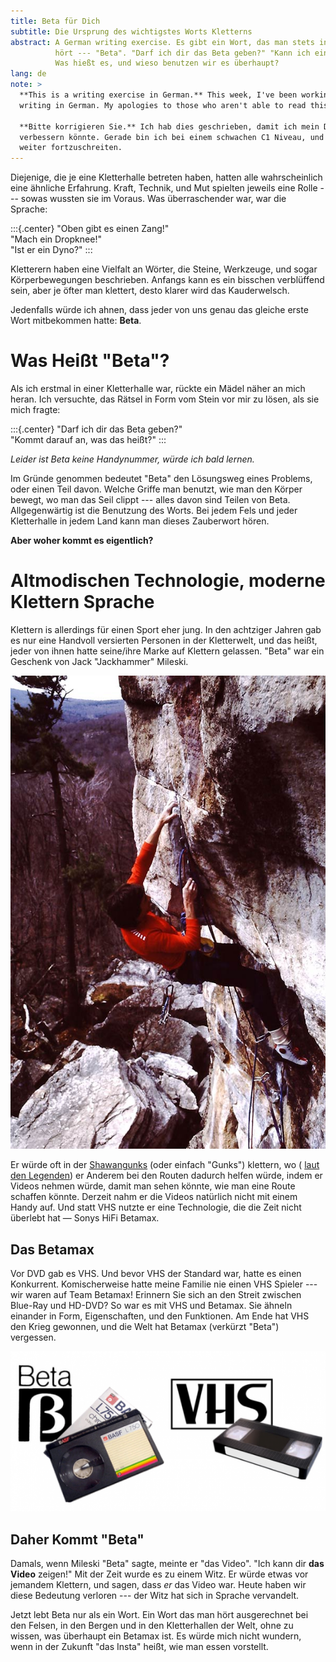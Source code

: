 ```yaml
---
title: Beta für Dich
subtitle: Die Ursprung des wichtigstes Worts Kletterns
abstract: A German writing exercise. Es gibt ein Wort, das man stets in der Kletterhalle
          hört --- "Beta". "Darf ich dir das Beta geben?" "Kann ich ein bisschen Beta bekommen?"
          Was hießt es, und wieso benutzen wir es überhaupt?
lang: de
note: >
  **This is a writing exercise in German.** This week, I've been working on my 
  writing in German. My apologies to those who aren't able to read this.\

  **Bitte korrigieren Sie.** Ich hab dies geschrieben, damit ich mein Deutsch
  verbessern könnte. Gerade bin ich bei einem schwachen C1 Niveau, und ich hoffe
  weiter fortzuschreiten.
---
```


Diejenige, die je eine Kletterhalle betreten haben, hatten alle wahrscheinlich 
eine ähnliche Erfahrung. Kraft, Technik, und Mut spielten jeweils eine Rolle
--- sowas wussten sie im Voraus. Was überraschender war, war die Sprache:

:::{.center}
"Oben gibt es einen Zang!"\
"Mach ein Dropknee!"\
"Ist er ein Dyno?"
:::

Kletterern haben eine Vielfalt an Wörter, die Steine, Werkzeuge, und sogar 
Körperbewegungen beschrieben. Anfangs kann es ein bisschen verblüffend sein, 
aber je öfter man klettert, desto klarer wird das Kauderwelsch.

Jedenfalls würde ich ahnen, dass jeder von uns genau das gleiche erste Wort 
mitbekommen hatte: **Beta**.

Was Heißt "Beta"?
=================

Als ich erstmal in einer Kletterhalle war, rückte ein Mädel näher an
mich heran. Ich versuchte, das Rätsel in Form vom Stein vor mir zu lösen,
als sie mich fragte:

:::{.center}
"Darf ich dir das Beta geben?"\
"Kommt darauf an, was das heißt?"
:::

*Leider ist Beta keine Handynummer, würde ich bald lernen.*

Im Gründe genommen bedeutet "Beta" den Lösungsweg eines Problems, oder einen 
Teil davon. Welche Griffe man benutzt, wie man den Körper bewegt, wo man das 
Seil clippt --- alles davon sind Teilen von Beta. Allgegenwärtig ist die 
Benutzung des Worts. Bei jedem Fels und jeder Kletterhalle in jedem Land kann 
man dieses Zauberwort hören.

**Aber woher kommt es eigentlich?**

Altmodischen Technologie, moderne Klettern Sprache
==================================================

Klettern is allerdings für einen Sport eher jung. In den achtziger Jahren gab 
es nur eine Handvoll versierten Personen in der Kletterwelt, und das heißt, 
jeder von ihnen hatte seine/ihre Marke auf Klettern gelassen. "Beta" war ein 
Geschenk von Jack "Jackhammer" Mileski.

![Jack Mileski klettert Clairvoyance. Foto von Dick Williams](/images/posts/beta/mileski.jpg)

Er würde oft in der
[Shawangunks](https://www.mountainproject.com/area/105798167/the-gunks)
(oder einfach "Gunks") klettern, wo ( [laut den
Legenden](https://web.archive.org/web/20090422010437/http://www.tradgirl.com/climbing_faq/other.htm))
er Anderem bei den Routen dadurch helfen würde, indem er Videos nehmen würde,
damit man sehen könnte, wie man eine Route schaffen könnte.  Derzeit nahm
er die Videos natürlich nicht mit einem Handy auf. Und statt VHS nutzte er
eine Technologie, die die Zeit nicht überlebt hat — Sonys HiFi Betamax.

Das Betamax
-----------
Vor DVD gab es VHS. Und bevor VHS der Standard war, hatte es einen Konkurrent.
Komischerweise hatte meine Familie nie einen VHS Spieler --- wir waren auf
Team Betamax! Erinnern Sie sich an den Streit zwischen Blue-Ray und HD-DVD? So
war es mit VHS und Betamax. Sie ähneln einander in Form, Eigenschaften,
und den Funktionen. Am Ende hat VHS den Krieg gewonnen, und die Welt hat
Betamax (verkürzt "Beta") vergessen.

![Einmal war "Betamax" der Mitbewerber vom VHS.](/images/posts/beta/beta.png)

Daher Kommt "Beta"
-------------------
Damals, wenn Mileski "Beta" sagte, meinte er "das Video". "Ich kann dir **das
Video** zeigen!" Mit der Zeit wurde es zu einem Witz. Er würde etwas vor jemandem
Klettern, und sagen, dass *er* das Video war. Heute haben wir diese Bedeutung
verloren --- der Witz hat sich in Sprache vervandelt.

Jetzt lebt Beta nur als ein Wort. Ein Wort das man hört ausgerechnet bei
den Felsen, in den Bergen und in den Kletterhallen der Welt, ohne zu wissen,
was überhaupt ein Betamax ist. Es würde mich nicht wundern, wenn in der
Zukunft "das Insta" heißt, wie man essen vorstellt.

